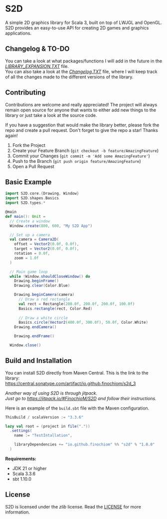 # S2D

A simple 2D graphics library for Scala 3, built on top of LWJGL and OpenGL. S2D provides an easy-to-use API for creating 2D games and graphics applications.

## Changelog & TO-DO
You can take a look at what packages/functions I will add in the future in the _[LIBRARY_EXPANSION.TXT](https://github.com/FinochioM/S2D/blob/master/LIBRARY_EXPANSION.txt)_ file.
</br> You can also take a look at the _[Changelog.TXT](https://github.com/FinochioM/S2D/blob/master/Changelog.txt)_ file, where I will keep track of all the changes made to the different versions of the library.

## Contributing
Contributions are welcome and really appreciated! The project will always remain open source for anyone that wants to either add new things to the library or just take a look at the source code.

If you have a suggestion that would make the library better, please fork the repo and create a pull request.
Don't forget to give the repo a star! Thanks again!

1. Fork the Project
2. Create your Feature Branch (`git checkout -b feature/AmazingFeature`)
3. Commit your Changes (`git commit -m 'Add some AmazingFeature'`)
4. Push to the Branch (`git push origin feature/AmazingFeature`)
5. Open a Pull Request

## Basic Example

```scala
import S2D.core.{Drawing, Window}
import S2D.shapes.Basics
import S2D.types.*

@main
def main(): Unit =
  // Create a window
  Window.create(800, 600, "My S2D App")

  // Set up a camera
  val camera = Camera2D(
    offset = Vector2(0.0f, 0.0f),
    target = Vector2(0.0f, 0.0f),
    rotation = 0.0f,
    zoom = 1.0f
  )

  // Main game loop
  while !Window.shouldCloseWindow() do
    Drawing.beginFrame()
    Drawing.clear(Color.Blue)

    Drawing.beginCamera(camera)
      // Draw a red rectangle
      val rect = Rectangle(200.0f, 200.0f, 200.0f, 100.0f)
      Basics.rectangle(rect, Color.Red)
      
      // Draw a white circle
      Basics.circle(Vector2(400.0f, 300.0f), 50.0f, Color.White)
    Drawing.endCamera()

    Drawing.endFrame()

  Window.close()
```

## Build and Installation
You can install S2D directly from Maven Central. This is the link to the library:
</br> https://central.sonatype.com/artifact/io.github.finochiom/s2d_3

_Another way of using S2D is through jitpack._
</br> _Just go to https://jitpack.io/#FinochioM/S2D and follow their instructions._

Here is an example of the ```build.sbt``` file with the Maven configuration.

```scala
ThisBuild / scalaVersion := "3.3.6"

lazy val root = (project in file("."))
  .settings(
    name := "TestIntallation",

    libraryDependencies += "io.github.finochiom" %% "s2d" % "1.0.0"
  )
```

**Requirements:**
- JDK 21 or higher
- Scala 3.3.6
- sbt 1.10.0

## License
S2D is licensed under the *zlib* license. Read the [LICENSE](https://github.com/FinochioM/S2D/blob/master/LICENSE) for more information.
